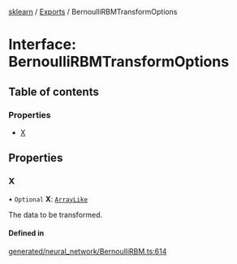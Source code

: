 [sklearn](../readme.md) / [Exports](../modules.md) / BernoulliRBMTransformOptions

# Interface: BernoulliRBMTransformOptions

## Table of contents

### Properties

- [X](BernoulliRBMTransformOptions.md#x)

## Properties

### X

• `Optional` **X**: [`ArrayLike`](../modules.md#arraylike)

The data to be transformed.

#### Defined in

[generated/neural_network/BernoulliRBM.ts:614](https://github.com/transitive-bullshit/scikit-learn-ts/blob/367336a/packages/sklearn/src/generated/neural_network/BernoulliRBM.ts#L614)
